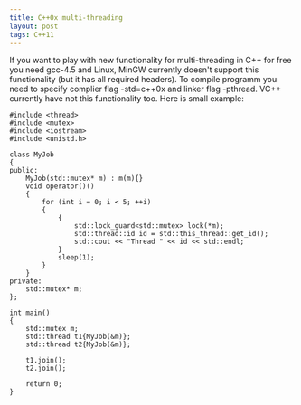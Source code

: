 ```yaml
---
title: C++0x multi-threading
layout: post
tags: C++11
---
```



If you want to play with new functionality for multi-threading in C++
for free you need gcc-4.5 and Linux, MinGW currently doesn't support
this functionality (but it has all required headers). To compile
programm you need to specify complier flag -std=c++0x and linker flag
-pthread. VC++ currently have not this functionality too. Here is small
example:

    #include <thread>
    #include <mutex>
    #include <iostream>
    #include <unistd.h>

    class MyJob
    {
    public:
        MyJob(std::mutex* m) : m(m){}
        void operator()()
        {
            for (int i = 0; i < 5; ++i)
            {
                {
                    std::lock_guard<std::mutex> lock(*m);
                    std::thread::id id = std::this_thread::get_id();
                    std::cout << "Thread " << id << std::endl;
                }
                sleep(1);
            }
        }
    private:
        std::mutex* m;
    };

    int main()
    {
        std::mutex m;
        std::thread t1{MyJob(&m)};
        std::thread t2{MyJob(&m)};

        t1.join();
        t2.join();

        return 0;
    }
